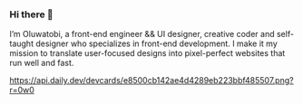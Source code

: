 ### Hi there 👋

I’m Oluwatobi, a front-end engineer && UI designer, creative coder and self-taught designer who specializes in front-end development. I make it my mission to translate user-focused designs into pixel-perfect websites that run well and  fast.

<!--
**SardiusJay/SardiusJay** is a ✨ _special_ ✨ repository because its `README.md` (this file) appears on your GitHub profile.

Here are some ideas to get you started:

- 🔭 I’m currently working on ...
- 🌱 I’m currently learning ...
- 👯 I’m looking to collaborate on ...
- 🤔 I’m looking for help with ...
- 💬 Ask me about ...
- 📫 How to reach me: ...
- 😄 Pronouns: ...
- ⚡ Fun fact: ...
-->
 https://api.daily.dev/devcards/e8500cb142ae4d4289eb223bbf485507.png?r=0w0
